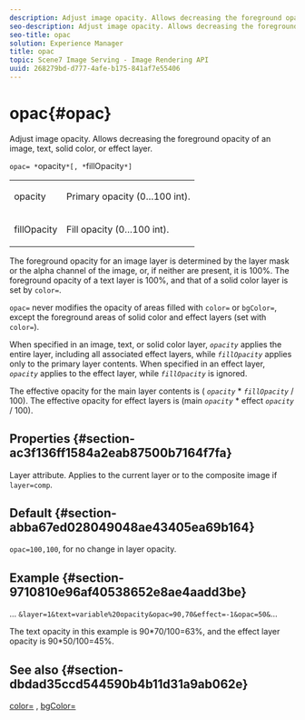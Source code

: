 ```yaml
---
description: Adjust image opacity. Allows decreasing the foreground opacity of an image, text, solid color, or effect layer.
seo-description: Adjust image opacity. Allows decreasing the foreground opacity of an image, text, solid color, or effect layer.
seo-title: opac
solution: Experience Manager
title: opac
topic: Scene7 Image Serving - Image Rendering API
uuid: 268279bd-d777-4afe-b175-841af7e55406
---
```


# opac{#opac}

Adjust image opacity. Allows decreasing the foreground opacity of an image, text, solid color, or effect layer.

 `opac= *`opacity`*[, *`fillOpacity`*]`

<table id="simpletable_DA4B5D86C496480886FADB284AD6047F"> 
 <tr class="strow"> 
  <td class="stentry"> <p><span class="varname"> opacity</span> </p> </td> 
  <td class="stentry"> <p>Primary opacity (0…100 int). </p></td> 
 </tr> 
 <tr class="strow"> 
  <td class="stentry"> <p><span class="varname"> fillOpacity</span> </p></td> 
  <td class="stentry"> <p>Fill opacity (0…100 int). </p></td> 
 </tr> 
</table>

The foreground opacity for an image layer is determined by the layer mask or the alpha channel of the image, or, if neither are present, it is 100%. The foreground opacity of a text layer is 100%, and that of a solid color layer is set by `color=`.

`opac=` never modifies the opacity of areas filled with `color=` or `bgColor=`, except the foreground areas of solid color and effect layers (set with `color=`).

When specified in an image, text, or solid color layer, *`opacity`* applies the entire layer, including all associated effect layers, while *`fillOpacity`* applies only to the primary layer contents. When specified in an effect layer, *`opacity`* applies to the effect layer, while *`fillOpacity`* is ignored.

The effective opacity for the main layer contents is ( *`opacity`* &#42; *`fillOpacity`* / 100). The effective opacity for effect layers is (main *`opacity`* &#42; effect *`opacity`* / 100).

## Properties {#section-ac3f136ff1584a2eab87500b7164f7fa}

Layer attribute. Applies to the current layer or to the composite image if `layer=comp`.

## Default {#section-abba67ed028049048ae43405ea69b164}

`opac=100,100`, for no change in layer opacity.

## Example {#section-9710810e96af40538652e8ae4aadd3be}

… `&layer=1&text=variable%20opacity&opac=90,70&effect=-1&opac=50&`…

The text opacity in this example is 90&#42;70/100=63%, and the effect layer opacity is 90&#42;50/100=45%.

## See also {#section-dbdad35ccd544590b4b11d31a9ab062e}

[color=](r_is_http_color.md#reference_0FDB264A3AED4BD78451BB55311F6E93) , [bgColor=](../../../../../is-api/http-ref/image-serving-api-ref/c-http-protocol-reference/c-command-reference/r-bgcolor.md#reference-441371ba4ef54fe781887c5ae448f6ab) 
